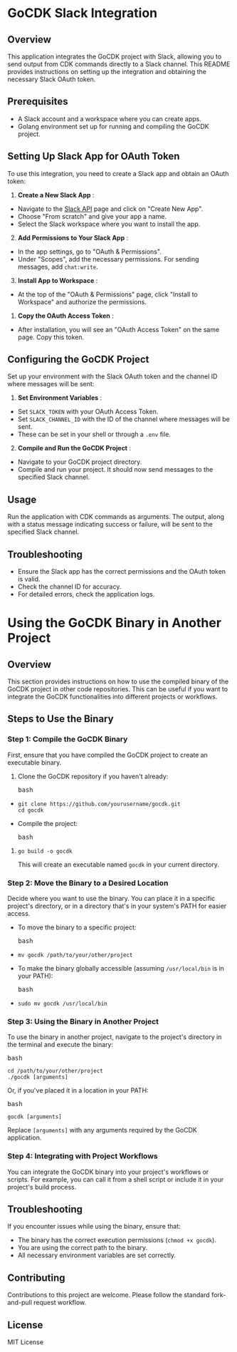 # GoCDK Slack Integration

## Overview

This application integrates the GoCDK project with Slack, allowing you to send output from CDK commands directly to a Slack channel. This README provides instructions on setting up the integration and obtaining the necessary Slack OAuth token.

## Prerequisites

* A Slack account and a workspace where you can create apps.
* Golang environment set up for running and compiling the GoCDK project.

## Setting Up Slack App for OAuth Token

To use this integration, you need to create a Slack app and obtain an OAuth token:

1. **Create a New Slack App** :

* Navigate to the [Slack API](https://api.slack.com/apps) page and click on "Create New App".
* Choose "From scratch" and give your app a name.
* Select the Slack workspace where you want to install the app.

2. **Add Permissions to Your Slack App** :

* In the app settings, go to "OAuth & Permissions".
* Under "Scopes", add the necessary permissions. For sending messages, add `chat:write`.

3. **Install App to Workspace** :

* At the top of the "OAuth & Permissions" page, click "Install to Workspace" and authorize the permissions.

1. **Copy the OAuth Access Token** :

* After installation, you will see an "OAuth Access Token" on the same page. Copy this token.

## Configuring the GoCDK Project

Set up your environment with the Slack OAuth token and the channel ID where messages will be sent:

1. **Set Environment Variables** :

* Set `SLACK_TOKEN` with your OAuth Access Token.
* Set `SLACK_CHANNEL_ID` with the ID of the channel where messages will be sent.
* These can be set in your shell or through a `.env` file.

2. **Compile and Run the GoCDK Project** :

* Navigate to your GoCDK project directory.
* Compile and run your project. It should now send messages to the specified Slack channel.

## Usage

Run the application with CDK commands as arguments. The output, along with a status message indicating success or failure, will be sent to the specified Slack channel.

## Troubleshooting

* Ensure the Slack app has the correct permissions and the OAuth token is valid.
* Check the channel ID for accuracy.
* For detailed errors, check the application logs.

# Using the GoCDK Binary in Another Project

## Overview

This section provides instructions on how to use the compiled binary of the GoCDK project in other code repositories. This can be useful if you want to integrate the GoCDK functionalities into different projects or workflows.

## Steps to Use the Binary

### Step 1: Compile the GoCDK Binary

First, ensure that you have compiled the GoCDK project to create an executable binary.

1. Clone the GoCDK repository if you haven't already:
   <pre><div class="bg-black rounded-md"><div class="flex items-center relative text-gray-200 bg-gray-800 dark:bg-token-surface-primary px-4 py-2 text-xs font-sans justify-between rounded-t-md"><span>bash</span></div></div></pre>

* <pre><div class="bg-black rounded-md"><div class="p-4 overflow-y-auto"><code class="!whitespace-pre hljs language-bash">git clone https://github.com/yourusername/gocdk.git
  cd gocdk
  </code></div></div></pre>
* Compile the project:
  <pre><div class="bg-black rounded-md"><div class="flex items-center relative text-gray-200 bg-gray-800 dark:bg-token-surface-primary px-4 py-2 text-xs font-sans justify-between rounded-t-md"><span>bash</span></div></div></pre>

1. <pre><div class="bg-black rounded-md"><div class="p-4 overflow-y-auto"><code class="!whitespace-pre hljs language-bash">go build -o gocdk
   </code></div></div></pre>

   This will create an executable named `gocdk` in your current directory.

### Step 2: Move the Binary to a Desired Location

Decide where you want to use the binary. You can place it in a specific project's directory, or in a directory that's in your system's PATH for easier access.

* To move the binary to a specific project:

  <pre><div class="bg-black rounded-md"><div class="flex items-center relative text-gray-200 bg-gray-800 dark:bg-token-surface-primary px-4 py-2 text-xs font-sans justify-between rounded-t-md"><span>bash</span></div></div></pre>
* <pre><div class="bg-black rounded-md"><div class="p-4 overflow-y-auto"><code class="!whitespace-pre hljs language-bash">mv gocdk /path/to/your/other/project
  </code></div></div></pre>
* To make the binary globally accessible (assuming `/usr/local/bin` is in your PATH):

  <pre><div class="bg-black rounded-md"><div class="flex items-center relative text-gray-200 bg-gray-800 dark:bg-token-surface-primary px-4 py-2 text-xs font-sans justify-between rounded-t-md"><span>bash</span></div></div></pre>
* <pre><div class="bg-black rounded-md"><div class="p-4 overflow-y-auto"><code class="!whitespace-pre hljs language-bash">sudo mv gocdk /usr/local/bin
  </code></div></div></pre>

### Step 3: Using the Binary in Another Project

To use the binary in another project, navigate to the project's directory in the terminal and execute the binary:

<pre><div class="bg-black rounded-md"><div class="flex items-center relative text-gray-200 bg-gray-800 dark:bg-token-surface-primary px-4 py-2 text-xs font-sans justify-between rounded-t-md"><span>bash</span></div></div></pre>

<pre><div class="bg-black rounded-md"><div class="p-4 overflow-y-auto"><code class="!whitespace-pre hljs language-bash">cd /path/to/your/other/project
./gocdk [arguments]
</code></div></div></pre>

Or, if you've placed it in a location in your PATH:

<pre><div class="bg-black rounded-md"><div class="flex items-center relative text-gray-200 bg-gray-800 dark:bg-token-surface-primary px-4 py-2 text-xs font-sans justify-between rounded-t-md"><span>bash</span></div></div></pre>

<pre><div class="bg-black rounded-md"><div class="p-4 overflow-y-auto"><code class="!whitespace-pre hljs language-bash">gocdk [arguments]
</code></div></div></pre>

Replace `[arguments]` with any arguments required by the GoCDK application.

### Step 4: Integrating with Project Workflows

You can integrate the GoCDK binary into your project's workflows or scripts. For example, you can call it from a shell script or include it in your project's build process.

## Troubleshooting

If you encounter issues while using the binary, ensure that:

* The binary has the correct execution permissions (`chmod +x gocdk`).
* You are using the correct path to the binary.
* All necessary environment variables are set correctly.

## Contributing

Contributions to this project are welcome. Please follow the standard fork-and-pull request workflow.

## License

MIT License
